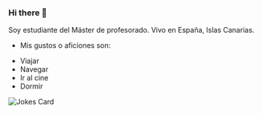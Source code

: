 ### Hi there 👋
Soy estudiante del Máster de profesorado. Vivo en España, Islas Canarias.
- Mis gustos o aficiones son: 
* Viajar
* Navegar
* Ir al cine
* Dormir
  
![Jokes Card](https://readme-jokes.vercel.app/api)
<!--
**Joanadt98/Joanadt98** is a ✨ _special_ ✨ repository because its `README.md` (this file) appears on your GitHub profile.

Here are some ideas to get you started:

- 🔭 I’m currently working on ...
- 🌱 I’m currently learning ...
- 👯 I’m looking to collaborate on ...
- 🤔 I’m looking for help with ...
- 💬 Ask me about ...
- 📫 How to reach me: ...
- 😄 Pronouns: ...
- ⚡ Fun fact: ...
-->
